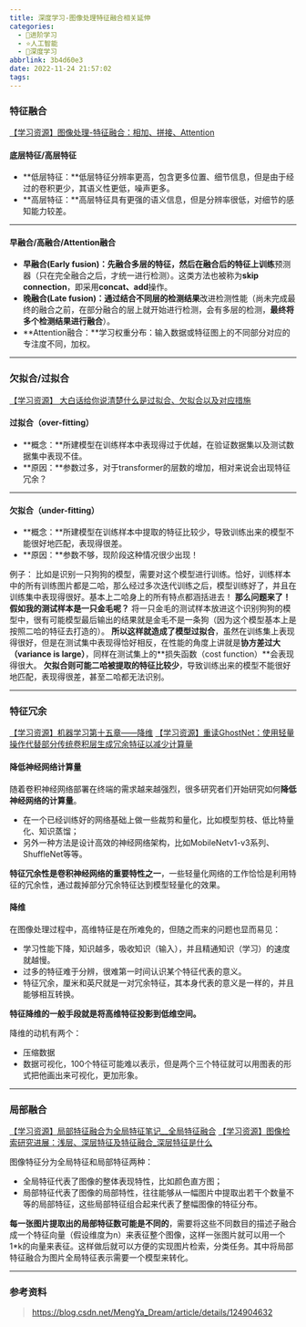 ```yaml
---
title: 深度学习-图像处理特征融合相关延伸
categories:
  - 🌙进阶学习
  - ⭐人工智能
  - 💫深度学习
abbrlink: 3b4d60e3
date: 2022-11-24 21:57:02
tags:
---
```


### 特征融合

[【学习资源】图像处理-特征融合：相加、拼接、Attention](https://blog.csdn.net/MengYa_Dream/article/details/124728120)

#### 底层特征/高层特征

- **低层特征：**低层特征分辨率更高，包含更多位置、细节信息，但是由于经过的卷积更少，其语义性更低，噪声更多。
- **高层特征：**高层特征具有更强的语义信息，但是分辨率很低，对细节的感知能力较差。

<!--more-->

***

#### 早融合/高融合/Attention融合

- **早融合(Early fusion)：**先融合多层的特征，然后**在融合后的特征上训练**预测器（只在完全融合之后，才统一进行检测）。这类方法也被称为**skip connection**，即采用**concat、add**操作。
- **晚融合(Late fusion)：**通过**结合不同层的检测结果**改进检测性能（尚未完成最终的融合之前，在部分融合的层上就开始进行检测，会有多层的检测，**最终将多个检测结果进行融合**）。
- **Attention融合：**学习权重分布：输入数据或特征图上的不同部分对应的专注度不同，加权。

***

### 欠拟合/过拟合

[【学习资源】 大白话给你说清楚什么是过拟合、欠拟合以及对应措施](https://blog.csdn.net/qq_18254385/article/details/78428887)

#### 过拟合（over-fitting）

- **概念：**所建模型在训练样本中表现得过于优越，在验证数据集以及测试数据集中表现不佳。 
- **原因：**参数过多，对于transformer的层数的增加，相对来说会出现特征冗余？

***

#### 欠拟合（under-fitting）

- **概念：**所建模型在训练样本中提取的特征比较少，导致训练出来的模型不能很好地匹配，表现得很差。
- **原因：**参数不够，现阶段这种情况很少出现！

例子：
比如是识别一只狗狗的模型，需要对这个模型进行训练。恰好，训练样本中的所有训练图片都是二哈，那么经过多次迭代训练之后，模型训练好了，并且在训练集中表现得很好。基本上二哈身上的所有特点都涵括进去！
**那么问题来了！假如我的测试样本是一只金毛呢？**
将一只金毛的测试样本放进这个识别狗狗的模型中，很有可能模型最后输出的结果就是金毛不是一条狗（因为这个模型基本上是按照二哈的特征去打造的）。
**所以这样就造成了模型过拟合**，虽然在训练集上表现得很好，但是在测试集中表现得恰好相反，在性能的角度上讲就是**协方差过大（variance is large）**，同样在测试集上的**损失函数（cost function）**会表现得很大。
**欠拟合则可能二哈被提取的特征比较少**，导致训练出来的模型不能很好地匹配，表现得很差，甚至二哈都无法识别。

***

### 特征冗余

[【学习资源】机器学习第十五章——降维](https://blog.csdn.net/qq_36782366/article/details/89044131)
[【学习资源】重读GhostNet：使用轻量操作代替部分传统卷积层生成冗余特征以减少计算量](https://blog.csdn.net/moxibingdao/article/details/109685497)

#### 降低神经网络计算量

随着卷积神经网络部署在终端的需求越来越强烈，很多研究者们开始研究如何**降低神经网络的计算量**。

- 在一个已经训练好的网络基础上做一些裁剪和量化，比如模型剪枝、低比特量化、知识蒸馏；
- 另外一种方法是设计高效的神经网络架构，比如MobileNetv1-v3系列、ShuffleNet等等。

**特征冗余性是卷积神经网络的重要特性之一**，一些轻量化网络的工作恰恰是利用特征的冗余性，通过裁掉部分冗余特征达到模型轻量化的效果。

#### 降维

在图像处理过程中，高维特征是在所难免的，但随之而来的问题也显而易见：

- 学习性能下降，知识越多，吸收知识（输入），并且精通知识（学习）的速度就越慢。
- 过多的特征难于分辨，很难第一时间认识某个特征代表的意义。
- 特征冗余，厘米和英尺就是一对冗余特征，其本身代表的意义是一样的，并且能够相互转换。

**特征降维的一般手段就是将高维特征投影到低维空间。**

降维的动机有两个：
- 压缩数据
- 数据可视化，100个特征可能难以表示，但是两个三个特征就可以用图表的形式把他画出来可视化，更加形象。

***

### 局部融合

[【学习资源】局部特征融合为全局特征笔记__全局特征融合](https://blog.csdn.net/silence2015/article/details/79748812)
[【学习资源】图像检索研究进展：浅层、深层特征及特征融合_深层特征是什么](https://blog.csdn.net/TTdreamloong/article/details/79798817)

图像特征分为全局特征和局部特征两种：
- 全局特征代表了图像的整体表现特性，比如颜色直方图；
- 局部特征代表了图像的局部特性，往往能够从一幅图片中提取出若干个数量不等的局部特征，这些局部特征组合起来代表了整幅图像的特征分布。

**每一张图片提取出的局部特征数可能是不同的**，需要将这些不同数目的描述子融合成一个特征向量（假设维度为n）来表征整个图像，这样一张图片就可以用一个1*k的向量来表征。这样做后就可以方便的实现图片检索，分类任务。其中将局部特征融合为图片全局特征表示需要一个模型来转化。

***

### 参考资料

> <https://blog.csdn.net/MengYa_Dream/article/details/124904632>
